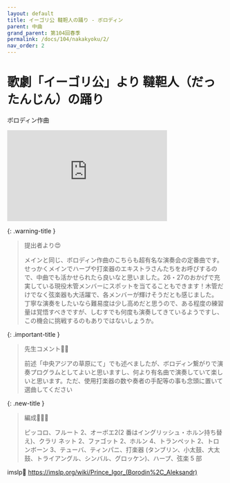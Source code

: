 ```yaml
---
layout: default
title: イーゴリ公 韃靼人の踊り - ボロディン
parent: 中曲
grand_parent: 第104回春季
permalink: /docs/104/nakakyoku/2/
nav_order: 2
---
```


# 歌劇「イーゴリ公」より 韃靼人（だったんじん）の踊り

ボロディン作曲

<iframe width="370" height="210" src="https://www.youtube.com/embed/Uq984sKqokI?si=UoDpjzHftg2KWu-D" title="YouTube video player" frameborder="0" allow="accelerometer; autoplay; clipboard-write; encrypted-media; gyroscope; picture-in-picture; web-share" allowfullscreen></iframe>

{: .warning-title }
> 提出者より😍
>
> メインと同じ、ボロディン作曲のこちらも超有名な演奏会の定番曲です。<br>せっかくメインでハープや打楽器のエキストラさんたちをお呼びするので、中曲でも活かせられたら良いなと思いました。26・27のおかげで充実している現役木管メンバーにスポットを当てることもできます！木管だけでなく弦楽器も大活躍で、各メンバーが輝けそうだとも感じました。<br>丁寧な演奏をしたいなら難易度は少し高めだと思うので、ある程度の練習量は覚悟すべきですが、しむすでも何度も演奏してきているようですし、この機会に挑戦するのもありではないしょうか。

{: .important-title }
> 先生コメント🤵‍♂️
>
> 前述「中央アジアの草原にて」でも述べましたが、ボロディン繋がりで演奏プログラムとしてよいと思いますし、何より有名曲で演奏していて楽しいと思います。ただ、使用打楽器の数や奏者の手配等の事も念頭に置いて選曲してください

{: .new-title }
> 編成🎻🎺🥁
>
> ピッコロ、フルート 2、オーボエ2(2 番はイングリッシュ・ホルン持ち替え)、クラリ
ネット 2、ファゴット 2、ホルン 4、トランペット 2、トロンボーン 3、テューバ、ティンパニ、打楽器 (タンブリン、小太鼓、大太鼓、トライアングル、シンバル、グロッケン)、ハープ、弦楽 5 部

imslp🎼
<a href="https://imslp.org/wiki/Prince_Igor_(Borodin%2C_Aleksandr)">https://imslp.org/wiki/Prince_Igor_(Borodin%2C_Aleksandr)</a>